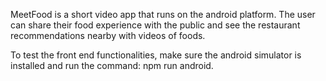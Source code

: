 MeetFood is a short video app that runs on the android platform. The user can share their food experience with the public and see the restaurant recommendations nearby with videos of foods.

To test the front end functionalities, make sure the android simulator is installed and run the command: npm run android.
